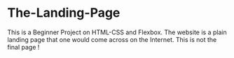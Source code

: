 # The-Landing-Page
This is a Beginner Project on HTML-CSS and Flexbox. The website is a plain landing page
that one would come across on the Internet. 
This is not the final page !

